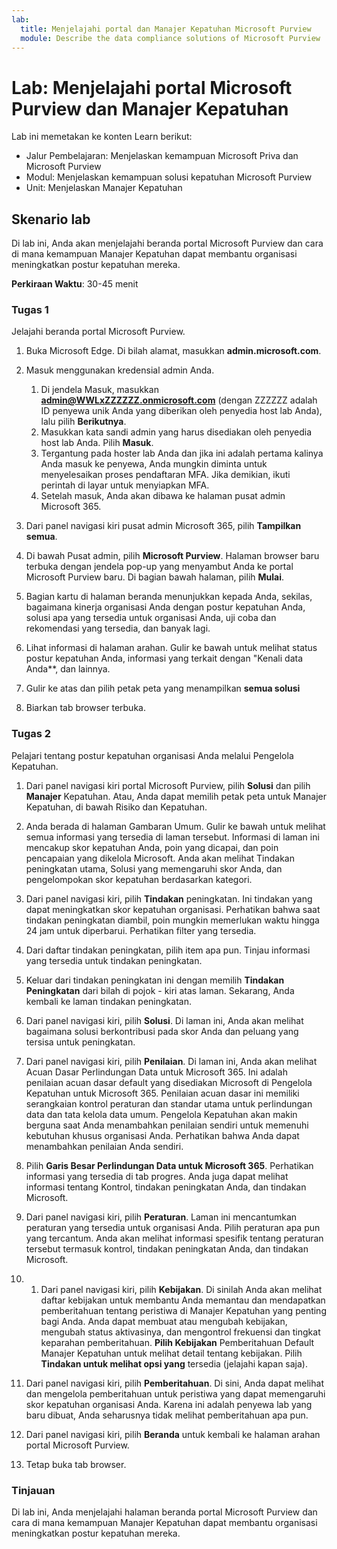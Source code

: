 ```yaml
---
lab:
  title: Menjelajahi portal dan Manajer Kepatuhan Microsoft Purview
  module: Describe the data compliance solutions of Microsoft Purview
---
```


# Lab: Menjelajahi portal Microsoft Purview dan Manajer Kepatuhan

Lab ini memetakan ke konten Learn berikut:

- Jalur Pembelajaran: Menjelaskan kemampuan Microsoft Priva dan Microsoft Purview
- Modul: Menjelaskan kemampuan solusi kepatuhan Microsoft Purview
- Unit: Menjelaskan Manajer Kepatuhan

## Skenario lab

Di lab ini, Anda akan menjelajahi beranda portal Microsoft Purview dan cara di mana kemampuan Manajer Kepatuhan dapat membantu organisasi meningkatkan postur kepatuhan mereka.

**Perkiraan Waktu**: 30-45 menit

### Tugas 1

Jelajahi beranda portal Microsoft Purview.

1. Buka Microsoft Edge. Di bilah alamat, masukkan **admin.microsoft.com**.
1. Masuk menggunakan kredensial admin Anda.
    1. Di jendela Masuk, masukkan **admin@WWLxZZZZZZ.onmicrosoft.com** (dengan ZZZZZZ adalah ID penyewa unik Anda yang diberikan oleh penyedia host lab Anda), lalu pilih **Berikutnya**.
    1. Masukkan kata sandi admin yang harus disediakan oleh penyedia host lab Anda. Pilih **Masuk**.
    1. Tergantung pada hoster lab Anda dan jika ini adalah pertama kalinya Anda masuk ke penyewa, Anda mungkin diminta untuk menyelesaikan proses pendaftaran MFA. Jika demikian, ikuti perintah di layar untuk menyiapkan MFA.
    1. Setelah masuk, Anda akan dibawa ke halaman pusat admin Microsoft 365.

1. Dari panel navigasi kiri pusat admin Microsoft 365, pilih **Tampilkan semua**.

1. Di bawah Pusat admin, pilih **Microsoft Purview**.  Halaman browser baru terbuka dengan jendela pop-up yang menyambut Anda ke portal Microsoft Purview baru. Di bagian bawah halaman, pilih **Mulai**.

1. Bagian kartu di halaman beranda menunjukkan kepada Anda, sekilas, bagaimana kinerja organisasi Anda dengan postur kepatuhan Anda, solusi apa yang tersedia untuk organisasi Anda, uji coba dan rekomendasi yang tersedia, dan banyak lagi.

1. Lihat informasi di halaman arahan.  Gulir ke bawah untuk melihat status postur kepatuhan Anda, informasi yang terkait dengan "Kenali data Anda**, dan lainnya.

1. Gulir ke atas dan pilih petak peta yang menampilkan **semua solusi**

1. Biarkan tab browser terbuka.

### Tugas 2

Pelajari tentang postur kepatuhan organisasi Anda melalui Pengelola Kepatuhan.

1. Dari panel navigasi kiri portal Microsoft Purview, pilih **Solusi** dan pilih **Manajer** Kepatuhan.  Atau, Anda dapat memilih petak peta untuk Manajer Kepatuhan, di bawah Risiko dan Kepatuhan.

1. Anda berada di halaman Gambaran Umum. Gulir ke bawah untuk melihat semua informasi yang tersedia di laman tersebut.  Informasi di laman ini mencakup skor kepatuhan Anda, poin yang dicapai, dan poin pencapaian yang dikelola Microsoft.   Anda akan melihat Tindakan peningkatan utama, Solusi yang memengaruhi skor Anda, dan pengelompokan skor kepatuhan berdasarkan kategori.

1. Dari panel navigasi kiri, pilih **Tindakan** peningkatan.  Ini tindakan yang dapat meningkatkan skor kepatuhan organisasi. Perhatikan bahwa saat tindakan peningkatan diambil, poin mungkin memerlukan waktu hingga 24 jam untuk diperbarui.  Perhatikan filter yang tersedia.

1. Dari daftar tindakan peningkatan, pilih item apa pun.  Tinjau informasi yang tersedia untuk tindakan peningkatan.

1. Keluar dari tindakan peningkatan ini dengan memilih **Tindakan Peningkatan** dari bilah di pojok - kiri atas laman.  Sekarang, Anda kembali ke laman tindakan peningkatan.

1. Dari panel navigasi kiri, pilih **Solusi**. Di laman ini, Anda akan melihat bagaimana solusi berkontribusi pada skor Anda dan peluang yang tersisa untuk peningkatan.

1. Dari panel navigasi kiri, pilih **Penilaian**. Di laman ini, Anda akan melihat Acuan Dasar Perlindungan Data untuk Microsoft 365.  Ini adalah penilaian acuan dasar default yang disediakan Microsoft di Pengelola Kepatuhan untuk Microsoft 365.  Penilaian acuan dasar ini memiliki serangkaian kontrol peraturan dan standar utama untuk perlindungan data dan tata kelola data umum. Pengelola Kepatuhan akan makin berguna saat Anda menambahkan penilaian sendiri untuk memenuhi kebutuhan khusus organisasi Anda.  Perhatikan bahwa Anda dapat menambahkan penilaian Anda sendiri.

1. Pilih **Garis Besar Perlindungan Data untuk Microsoft 365**.  Perhatikan informasi yang tersedia di tab progres. Anda juga dapat melihat informasi tentang Kontrol, tindakan peningkatan Anda, dan tindakan Microsoft.  

1. Dari panel navigasi kiri, pilih **Peraturan**.  Laman ini mencantumkan peraturan yang tersedia untuk organisasi Anda. Pilih peraturan apa pun yang tercantum. Anda akan melihat informasi spesifik tentang peraturan tersebut termasuk kontrol, tindakan peningkatan Anda, dan tindakan Microsoft.

1. 1. Dari panel navigasi kiri, pilih **Kebijakan**. Di sinilah Anda akan melihat daftar kebijakan untuk membantu Anda memantau dan mendapatkan pemberitahuan tentang peristiwa di Manajer Kepatuhan yang penting bagi Anda. Anda dapat membuat atau mengubah kebijakan, mengubah status aktivasinya, dan mengontrol frekuensi dan tingkat keparahan pemberitahuan. **Pilih Kebijakan** Pemberitahuan Default Manajer Kepatuhan untuk melihat detail tentang kebijakan.  Pilih **Tindakan untuk melihat opsi yang** tersedia (jelajahi kapan saja).

1. Dari panel navigasi kiri, pilih **Pemberitahuan**.   Di sini, Anda dapat melihat dan mengelola pemberitahuan untuk peristiwa yang dapat memengaruhi skor kepatuhan organisasi Anda. Karena ini adalah penyewa lab yang baru dibuat, Anda seharusnya tidak melihat pemberitahuan apa pun.

1. Dari panel navigasi kiri, pilih **Beranda** untuk kembali ke halaman arahan portal Microsoft Purview.

1. Tetap buka tab browser.

### Tinjauan

Di lab ini, Anda menjelajahi halaman beranda portal Microsoft Purview dan cara di mana kemampuan Manajer Kepatuhan dapat membantu organisasi meningkatkan postur kepatuhan mereka.
